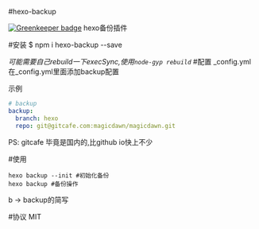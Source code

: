 #hexo-backup

[![Greenkeeper badge](https://badges.greenkeeper.io/magicdawn/hexo-backup.svg)](https://greenkeeper.io/)
hexo备份插件

#安装
	$ npm i hexo-backup --save
	
	

*可能需要自己rebuild一下execSync,使用`node-gyp rebuild`*
#配置 _config.yml
在_config.yml里面添加backup配置


示例
```yaml
# backup
backup:
  branch: hexo
  repo: git@gitcafe.com:magicdawn/magicdawn.git
```

PS:
gitcafe 毕竟是国内的,比github io快上不少


#使用
```shell
hexo backup --init #初始化备份
hexo backup #备份操作
```

b -> backup的简写

#协议
MIT